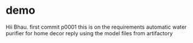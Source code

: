 # demo
Hii
Bhau.
first commit p0001
this is on the requirements 
automatic water purifier for home decor 
reply using the model files from artifactory 
